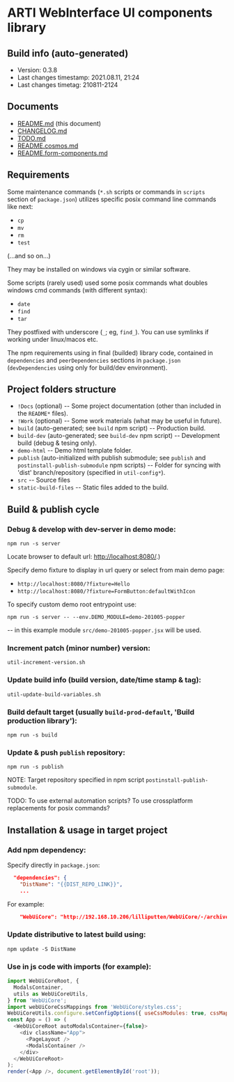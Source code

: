 # ARTI WebInterface UI components library

## Build info (auto-generated)

- Version: 0.3.8
- Last changes timestamp: 2021.08.11, 21:24
- Last changes timetag: 210811-2124

## Documents

- [README.md](README.md) (this document)
- [CHANGELOG.md](CHANGELOG.md)
- [TODO.md](TODO.md)
- [README.cosmos.md](README.cosmos.md)
- [README.form-components.md](README.form-components.md)

## Requirements

Some maintenance commands (`*.sh` scripts or commands in `scripts` section of `package.json`) utilizes specific posix command line commands like next:

- `cp`
- `mv`
- `rm`
- `test`

(...and so on...)

They may be installed on windows via cygin or similar software.

Some scripts (rarely used) used some posix commands what doubles windows cmd commands (with different syntax):

- `date`
- `find`
- `tar`

They postfixed with underscore (`_`; eg, `find_`). You can use symlinks if working under linux/macos etc.

The npm requirements using in final (builded) library code, contained in `dependencies` and `peerDependencies` sections in `package.json` (`devDependencies` using only for build/dev environment).

## Project folders structure

- `!Docs` (optional) -- Some project documentation (other than included in the `README*` files).
- `!Work` (optional) -- Some work materials (what may be useful in future).
- `build` (auto-generated; see `build` npm script) -- Production build.
- `build-dev` (auto-generated; see `build-dev` npm script) -- Development build (debug & tesing only).
- `demo-html` -- Demo html template folder.
- `publish` (auto-initialized with publish submodule; see `publish` and `postinstall-publish-submodule` npm scripts) -- Folder for syncing with 'dist' branch/repository (specified in `util-config*`).
- `src` -- Source files
- `static-build-files` -- Static files added to the build.

## Build & publish cycle

### Debug & develop with dev-server in demo mode:

```shell
npm run -s server
```

Locate browser to default url: [http://localhost:8080/](http://localhost:8080/).)

Specify demo fixture to display in url query or select from main demo page:

- `http://localhost:8080/?fixture=Hello`
- `http://localhost:8080/?fixture=FormButton:defaultWithIcon`

To specify custom demo root entrypoint use:

```
npm run -s server -- --env.DEMO_MODULE=demo-201005-popper
```

-- in this example module `src/demo-201005-popper.jsx` will be used.

### Increment patch (minor number) version:

```shell
util-increment-version.sh
```

### Update build info (build version, date/time stamp & tag):

```shell
util-update-build-variables.sh
```

### Build default target (usually `build-prod-default`, 'Build production library'):

```shell
npm run -s build
```

### Update & push `publish` repository:

```shell
npm run -s publish
```

NOTE: Target repository specified in npm script `postinstall-publish-submodule`.

TODO: To use external automation scripts? To use crossplatform replacements for posix commands?

## Installation & usage in target project

### Add npm dependency:

Specify directly in `package.json`:

```json
  "dependencies": {
    "DistName": "{{DIST_REPO_LINK}}",
    ...
```

For example:

```json
    "WebUiCore": "http://192.168.10.206/lilliputten/WebUiCore/-/archive/dist.0.2.2/WebUiCore-dist.0.2.2.tar.gz",
```

### Update distributive to latest build using:

```shell
npm update -S DistName
```

### Use in js code with imports (for example):

```javascript
import WebUiCoreRoot, {
  ModalsContainer,
  utils as WebUiCoreUtils,
} from 'WebUiCore';
import webUiCoreCssMappings from 'WebUiCore/styles.css';
WebUiCoreUtils.configure.setConfigOptions({ useCssModules: true, cssMappings: webUiCoreCssMappings });
const App = () => (
  <WebUiCoreRoot autoModalsContainer={false}>
    <div className="App">
      <PageLayout />
      <ModalsContainer />
    </div>
  </WebUiCoreRoot>
);
render(<App />, document.getElementById('root'));
```

<!--
 @changed 2021.01.17, 19:59
-->
